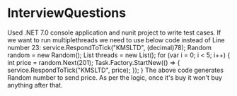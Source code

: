 # InterviewQuestions
Used .NET 7.0 console application and nunit project to write test cases.
If we want to run multiplethreads we need to use below code instead of Line number 23: service.RespondToTick("KMSLTD", (decimal)78);
Random random = new Random();
            List<Thread> threads = new List<Thread>();
            for (var i = 0; i < 5; i++)
            {
                int price = random.Next(201);
                Task.Factory.StartNew(() =>
                {
                    service.RespondToTick("KMSLTD", price);
                });
            }
The above code generates Random number to send price. As per the logic, once it's buy it won't buy anything after that.
